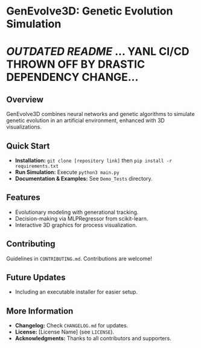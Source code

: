 # GenEvolve3D: Genetic Evolution Simulation


# *OUTDATED README* ... YANL CI/CD THROWN OFF BY DRASTIC DEPENDENCY CHANGE...
## Overview
GenEvolve3D combines neural networks and genetic algorithms to simulate genetic evolution in an artificial environment, enhanced with 3D visualizations.

## Quick Start
- **Installation:** `git clone [repository link]` then `pip install -r requirements.txt`
- **Run Simulation:** Execute `python3 main.py`
- **Documentation & Examples:** See `Demo_Tests` directory.

## Features
- Evolutionary modeling with generational tracking.
- Decision-making via MLPRegressor from scikit-learn.
- Interactive 3D graphics for process visualization.

## Contributing
Guidelines in `CONTRIBUTING.md`. Contributions are welcome!

## Future Updates
- Including an executable installer for easier setup.

## More Information
- **Changelog:** Check `CHANGELOG.md` for updates.
- **License:** [License Name] (see `LICENSE`).
- **Acknowledgments:** Thanks to all contributors and supporters.
